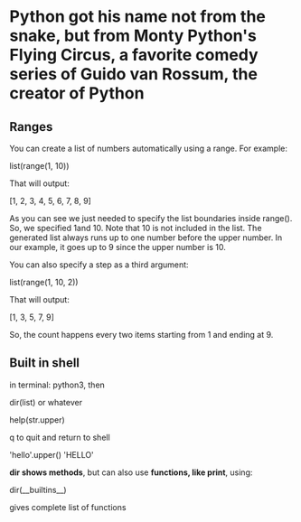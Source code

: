 # Python got his name not from the snake, but from Monty Python's Flying Circus, a favorite comedy series of Guido van Rossum, the creator of Python

## Ranges

You can create a list of numbers automatically using a range. For example:

list(range(1, 10))

That will output:

[1, 2, 3, 4, 5, 6, 7, 8, 9]

As you can see we just needed to specify the list boundaries inside range(). So, we specified 1and 10. Note that 10 is not included in the list. The generated list always runs up to one number before the upper number. In our example, it goes up to 9 since the upper number is 10.

You can also specify a step as a third argument:

list(range(1, 10, 2))

That will output:

[1, 3, 5, 7, 9]

So, the count happens every two items starting from 1 and ending at 9.

## Built in shell

in terminal: python3, then

dir(list) or whatever

help(str.upper)

q to quit and return to shell

'hello'.upper()
'HELLO'

**dir shows methods**, but can also use **functions, like print**, using:

dir(\_\_builtins\_\_)

gives complete list of functions
